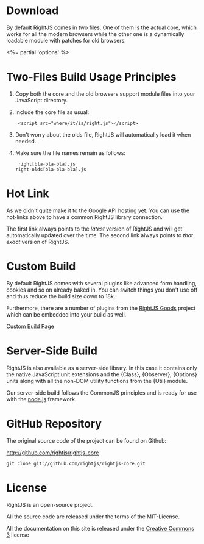 # Download

By default RightJS comes in two files. One of them is the actual core, which works 
for all the modern browsers while the other one is a dynamically loadable module 
with patches for old browsers.

<%= partial 'options' %>

# Two-Files Build Usage Principles

1. Copy both the core and the old browsers support module files into your JavaScript
directory.

2. Include the core file as usual:

        <script src="where/it/is/right.js"></script>

3. Don't worry about the olds file, RightJS will automatically load it when needed.

4. Make sure the file names remain as follows:

        right[bla-bla-bla].js
       right-olds[bla-bla-bla].js
        

# Hot Link

As we didn't quite make it to the Google API hosting yet. You can use the hot-links
above to have a common RightJS library connection.

The first link always points to the _latest_ version of RightJS and will get automatically
updated over the time. The second link always points to _that exact_ version of RightJS.



# Custom Build

By default RightJS comes with several plugins like advanced form handling, cookies 
and so on already baked in. You can switch things you don't use off and thus reduce 
the build size down to 18k.

Furthermore, there are a number of plugins from the [RightJS Goods](/goods) project
which can  be embedded into your build as well.

[Custom Build Page](<%= builds_path %>)


# Server-Side Build

RightJS is also available as a server-side library. In this case it contains only the
native JavaScript unit extensions and the {Class}, {Observer}, {Options} units along
with all the non-DOM utility functions from the {Util} module.

Our server-side build follows the CommonJS principles and is ready for use with the
[node.js](http://nodejs.org) framework.


# GitHub Repository

The original source code of the project can be found on Github:

<http://github.com/rightjs/rightjs-core>

`git clone git://github.com/rightjs/rightjs-core.git`


# License

RightJS is an open-source project.

All the source code are released under the terms of the MIT-License.

All the documentation on this site is released under the
[Creative Commons 3](http://creativecommons.org/licenses/by-nc-sa/3.0/) license
